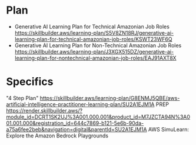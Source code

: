 # Plan
* Generative AI Learning Plan for Technical Amazonian Job Roles https://skillbuilder.aws/learning-plan/S5V8ZN18RJ/generative-ai-learning-plan-for-technical-amazonian-job-roles/KSWT23WF6Q
* Generative AI Learning Plan for Non-Technical Amazonian Job Roles https://skillbuilder.aws/learning-plan/J3XGX515DZ/generative-ai-learning-plan-for-nontechnical-amazonian-job-roles/EAJ91AXT8X

# Specifics
"4 Step Plan" 
https://skillbuilder.aws/learning-plan/G8ENMJ5QBE/aws-artificial-intelligence-practitioner-learning-plan/SU2A1EJM1A
PREP
https://render.skillbuilder.aws/?module_id=DCRT1SK2UJ%3A001.000.001&product_id=M7JZCTA94N%3A001.001.000&registration_id=644c7869-b121-5e6b-90da-a75a6fee2beb&navigation=digital&parentId=SU2A1EJM1A
AWS SimuLearn: Explore the Amazon Bedrock Playgrounds
